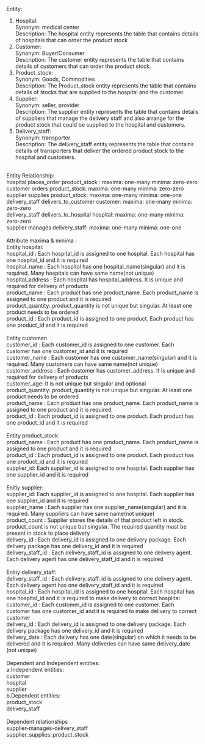 Entity: <br/>
1.	Hospital: <br/>
      Synonym: medical center <br/>
      Description: The hospital entity represents the table that contains details of hospitals that can order the product stock <br/>
2.	Customer: <br/>
      Synonym: Buyer/Consumer <br/>
      Description: The customer entity represents the table that contains details of customers that can order the product stock. <br/>
3.	Product_stock: <br/>
      Synonym: Goods, Commodities <br/>
      Description: The Product_stock entity represents the table that contains details of stocks that are supplied to the hospital and the customer. <br/>
4.	Supplier: <br/>
      Synonym: seller, provider <br/>
      Description: The supplier entity represents the table that contains details of suppliers that manage the delivery staff and also arrange for the product stock that could be supplied to the hospital and customers. <br/>
5.	Delivery_staff: <br/>
Synonym: transporter <br/>
   Description: The delivery_staff entity represents the table that contains details of transporters that deliver the ordered product stock to the hospital and customers. <br/>
<br/>
Entity Relationship: <br/>
hospital places_order product_stock :  maxima: one-many minima: zero-zero <br/>
customer orders product_stock: maxima: one-many minima: zero-zero <br/>
supplier supplies product_stock: maxima: one-many minima: one-one <br/>
delivery_staff delivers_to_customer customer: maxima: one-many minima: zero-zero <br/>
delivery_staff delivers_to_hospital hospital: maxima: one-many minima: zero-zero <br/>
supplier manages delivery_staff: maxima: one-many minima: one-one <br/>
<br/>
Attribute maxima & minima : <br/>
Entity hospital: <br/> 
hospital_id : Each hospital_id is assigned to one hospital. Each hospital has one hospital_id and it is required <br/>
hospital_name : Each hospital has one hospital_name(singular) and it is required. Many hospitals can have same name(not unique) <br/>
hospital_address : Each hospital has hospital_address. It is unique and required for delivery of products <br/>
product_name : Each product has one product_name.  Each product_name is assigned to one product and it is required <br/>
product_quantity: product_quantity is not unique but singular. At least one product needs to be ordered <br/>
product_id : Each product_id is assigned to one product. Each product has one product_id and it is required <br/>
<br/>
Entity customer: <br/>
customer_id : Each customer_id is assigned to one customer. Each customer has one customer_id and it is required <br/>
customer_name : Each customer has one customer_name(singular) and it is required. Many customers can have same name(not unique) <br/>
customer_address : Each customer has customer_address. It is unique and required for delivery of products <br/>
customer_age: It is not unique but singular and optional <br/>
product_quantity: product_quantity is not unique but singular. At least one product needs to be ordered <br/>
product_name : Each product has one product_name.  Each product_name is assigned to one product and it is required <br/>
product_id : Each product_id is assigned to one product. Each product has one product_id and it is required <br/>
<br/>
Entity product_stock: <br/>
product_name : Each product has one product_name.  Each product_name is assigned to one product and it is required <br/>
product_id : Each product_id is assigned to one product. Each product has one product_id and it is required <br/>
supplier_id: Each supplier_id is assigned to one hospital. Each supplier has one supplier_id and it is required <br/>
<br/>
Enitiy supplier: <br/>
supplier_id: Each supplier_id is assigned to one hospital. Each supplier has one supplier_id and it is required <br/>
supplier_name : Each supplier has one supplier_name(singular) and it is required. Many suppliers can have same name(not unique) <br/>
product_count : Supplier stores the details of that product left in stock. product_count is not unique but singular. The required quantity must be present in stock to place delivery <br/>
delivery_id : Each delivery_id is assigned to one delivery package. Each delivery package has one delivery_id and it is required <br/>
delivery_staff_id : Each delivery_staff_id is assigned to one delivery agent. Each delivery agent has one delivery_staff_id and it is required <br/>
<br/>
Enitiy delivery_staff: <br/>
delivery_staff_id : Each delivery_staff_id is assigned to one delivery agent. Each delivery agent has one delivery_staff_id and it is required <br/>
hospital_id : Each hospital_id is assigned to one hospital. Each hospital has one hospital_id and it is required to make delivery to correct hosplital <br/>
customer_id : Each customer_id is assigned to one customer. Each customer has one customer_id and it is required  to make delivery to correct customer<br/>
delivery_id : Each delivery_id is assigned to one delivery package. Each delivery package has one delivery_id and it is required <br/>
delivery_date : Each delivery has one date(singular) on which it needs to be delivered and it is required. Many deliveries can have same delivery_date (not unique) <br/>
<br/>
Dependent and Independent entities:<br/>
a.Independent entities:<br/>
customer<br/>
hospital<br/>
supplier<br/>
b.Dependent entities:<br/>
product_stock<br/>
delivery_staff<br/>
<br/>
Dependent relationships<br/>
supplier-manages-delivery_staff<br/>
supplier_supplies_product_stock<br/>

